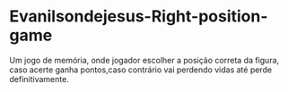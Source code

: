 # Evanilsondejesus-Right-position-game
Um jogo de memória, onde jogador escolher a posição correta da figura, caso acerte  ganha pontos,caso contrário vai perdendo vidas até perde definitivamente.
